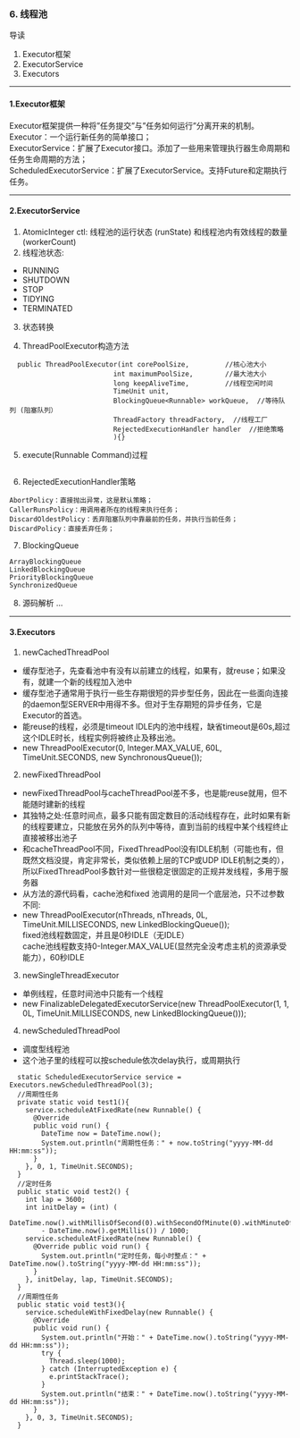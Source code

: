 ### 6. 线程池
导读
1. Executor框架
2. ExecutorService
3. Executors

---

#### 1.Executor框架
Executor框架提供一种将”任务提交”与”任务如何运行”分离开来的机制。 </br>
Executor：一个运行新任务的简单接口； </br>
ExecutorService：扩展了Executor接口。添加了一些用来管理执行器生命周期和任务生命周期的方法； </br>
ScheduledExecutorService：扩展了ExecutorService。支持Future和定期执行任务。 </br>

---

#### 2.ExecutorService
1) AtomicInteger ctl: 线程池的运行状态 (runState) 和线程池内有效线程的数量 (workerCount) </br>
2) 线程池状态:
  - RUNNING
  - SHUTDOWN
  - STOP
  - TIDYING
  - TERMINATED
3) 状态转换

4) ThreadPoolExecutor构造方法
```
  public ThreadPoolExecutor(int corePoolSize,         //核心池大小
                          int maximumPoolSize,        //最大池大小
                          long keepAliveTime,         //线程空闲时间
                          TimeUnit unit,            
                          BlockingQueue<Runnable> workQueue,  //等待队列 (阻塞队列）
                          ThreadFactory threadFactory,  //线程工厂
                          RejectedExecutionHandler handler  //拒绝策略
                          ){}

```

5) execute(Runnable Command)过程 </br>
```

```
6) RejectedExecutionHandler策略  </br>
```
AbortPolicy：直接抛出异常，这是默认策略；
CallerRunsPolicy：用调用者所在的线程来执行任务；
DiscardOldestPolicy：丢弃阻塞队列中靠最前的任务，并执行当前任务；
DiscardPolicy：直接丢弃任务；
```
7) BlockingQueue 
```
ArrayBlockingQueue
LinkedBlockingQueue
PriorityBlockingQueue
SynchronizedQueue
```
8) 源码解析
...

---

#### 3.Executors
1) newCachedThreadPool </br>
- 缓存型池子，先查看池中有没有以前建立的线程，如果有，就reuse；如果没有，就建一个新的线程加入池中 </br>
- 缓存型池子通常用于执行一些生存期很短的异步型任务，因此在一些面向连接的daemon型SERVER中用得不多。但对于生存期短的异步任务，它是Executor的首选。 </br>
- 能reuse的线程，必须是timeout IDLE内的池中线程，缺省timeout是60s,超过这个IDLE时长，线程实例将被终止及移出池。 </br>
- new ThreadPoolExecutor(0, Integer.MAX_VALUE, 60L, TimeUnit.SECONDS, new SynchronousQueue<Runnable>()); </br>
2) newFixedThreadPool </br>
- newFixedThreadPool与cacheThreadPool差不多，也是能reuse就用，但不能随时建新的线程 </br>
- 其独特之处:任意时间点，最多只能有固定数目的活动线程存在，此时如果有新的线程要建立，只能放在另外的队列中等待，直到当前的线程中某个线程终止直接被移出池子 </br>
- 和cacheThreadPool不同，FixedThreadPool没有IDLE机制（可能也有，但既然文档没提，肯定非常长，类似依赖上层的TCP或UDP IDLE机制之类的），所以FixedThreadPool多数针对一些很稳定很固定的正规并发线程，多用于服务器 </br>
- 从方法的源代码看，cache池和fixed 池调用的是同一个底层池，只不过参数不同: </br>
- new ThreadPoolExecutor(nThreads, nThreads, 0L, TimeUnit.MILLISECONDS, new LinkedBlockingQueue<Runnable>()); </br>
  fixed池线程数固定，并且是0秒IDLE（无IDLE） </br>
  cache池线程数支持0-Integer.MAX_VALUE(显然完全没考虑主机的资源承受能力），60秒IDLE </br>
3) newSingleThreadExecutor  </br>
-  单例线程，任意时间池中只能有一个线程  </br>
- new FinalizableDelegatedExecutorService(new ThreadPoolExecutor(1, 1, 0L, TimeUnit.MILLISECONDS, new LinkedBlockingQueue<Runnable>()));  </br>
4) newScheduledThreadPool  </br>
- 调度型线程池  </br>
- 这个池子里的线程可以按schedule依次delay执行，或周期执行  </br>

```
  static ScheduledExecutorService service = Executors.newScheduledThreadPool(3);
  //周期性任务
  private static void test1(){
    service.scheduleAtFixedRate(new Runnable() {
      @Override
      public void run() {
        DateTime now = DateTime.now();
        System.out.println("周期性任务：" + now.toString("yyyy-MM-dd HH:mm:ss"));
      }
    }, 0, 1, TimeUnit.SECONDS);
  }
  //定时任务
  public static void test2() {
    int lap = 3600;
    int initDelay = (int) (
    DateTime.now().withMillisOfSecond(0).withSecondOfMinute(0).withMinuteOfHour(0).plusHours(1).getMillis()
        - DateTime.now().getMillis()) / 1000;
    service.scheduleAtFixedRate(new Runnable() {
      @Override public void run() {
        System.out.println("定时任务，每小时整点：" + DateTime.now().toString("yyyy-MM-dd HH:mm:ss"));
      }
    }, initDelay, lap, TimeUnit.SECONDS);
  }
  //周期性任务
  public static void test3(){
    service.scheduleWithFixedDelay(new Runnable() {
      @Override
      public void run() {
        System.out.println("开始：" + DateTime.now().toString("yyyy-MM-dd HH:mm:ss"));
        try {
          Thread.sleep(1000);
        } catch (InterruptedException e) {
          e.printStackTrace();
        }
        System.out.println("结束：" + DateTime.now().toString("yyyy-MM-dd HH:mm:ss"));
      }
    }, 0, 3, TimeUnit.SECONDS);
  }
```

